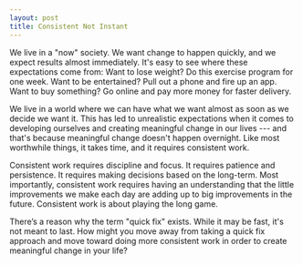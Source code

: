 ```yaml
---
layout: post
title: Consistent Not Instant
---
```


We live in a "now" society. We want change to happen quickly, and we expect results almost immediately. It's easy to see where these expectations come from: Want to lose weight? Do this exercise program for one week. Want to be entertained? Pull out a phone and fire up an app. Want to buy something? Go online and pay more money for faster delivery.

We live in a world where we can have what we want almost as soon as we decide we want it. This has led to unrealistic expectations when it comes to developing ourselves and creating meaningful change in our lives --- and that's because meaningful change doesn't happen overnight. Like most worthwhile things, it takes time, and it requires consistent work.

Consistent work requires discipline and focus. It requires patience and persistence. It requires making decisions based on the long-term. Most importantly, consistent work requires having an understanding that the little improvements we make each day are adding up to big improvements in the future. Consistent work is about playing the long game.

There’s a reason why the term "quick fix" exists. While it may be fast, it's not meant to last. How might you move away from taking a quick fix approach and move toward doing more consistent work in order to create meaningful change in your life?